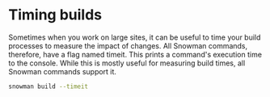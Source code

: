 # Timing builds

Sometimes when you work on large sites, it can be useful to time your build processes to measure the impact of changes. All Snowman commands, therefore, have a flag named timeit. This prints a command's execution time to the console. While this is mostly useful for measuring build times, all Snowman commands support it.

```bash
snowman build --timeit
```

